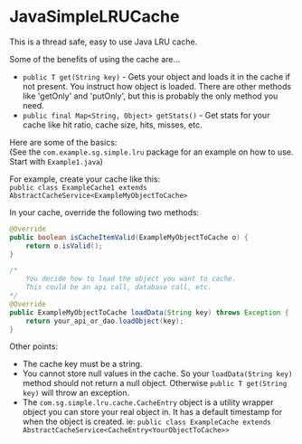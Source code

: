 # JavaSimpleLRUCache

This is a thread safe, easy to use Java LRU cache.  

Some of the benefits of using the cache are...  
* `public T get(String key)` - Gets your object and loads it in the cache if not present. You instruct how object is loaded.  There are other methods like 'getOnly' and 'putOnly', but this is probably the only method you need.   
* `public final Map<String, Object> getStats()` - Get stats for your cache like hit ratio, cache size, hits, misses, etc.

Here are some of the basics:  
(See the `com.example.sg.simple.lru` package for an example on how to use. Start with `Example1.java`)

For example, create your cache like this:  
`public class ExampleCache1 extends AbstractCacheService<ExampleMyObjectToCache>`

In your cache, override the following two methods:
```java
@Override
public boolean isCacheItemValid(ExampleMyObjectToCache o) {
    return o.isValid();
}

/*
    You decide how to load the object you want to cache.
    This could be an api call, database call, etc.
*/
@Override
public ExampleMyObjectToCache loadData(String key) throws Exception {
    return your_api_or_dao.loadObject(key);
}
```

Other points:  
* The cache key must be a string.  
* You cannot store null values in the cache. So your `loadData(String key)` method should not return a null object.  Otherwise `public T get(String key)` will throw an exception.  
* The `com.sg.simple.lru.cache.CacheEntry` object is a utility wrapper object you can store your real object in.  It has a default timestamp for when the object is created.  ie: `public class ExampleCache extends AbstractCacheService<CacheEntry<YourObjectToCache>>`
